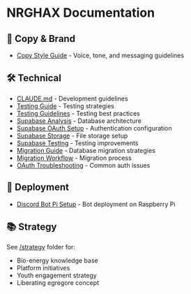 # NRGHAX Documentation

## 📝 Copy & Brand
- [Copy Style Guide](./copy/copy_style.md) - Voice, tone, and messaging guidelines

## 🛠️ Technical
- [CLAUDE.md](./technical/CLAUDE.md) - Development guidelines
- [Testing Guide](./technical/TESTING_GUIDE.md) - Testing strategies
- [Testing Guidelines](./technical/TESTING_GUIDELINES.md) - Testing best practices
- [Supabase Analysis](./technical/SUPABASE_ANALYSIS.md) - Database architecture
- [Supabase OAuth Setup](./technical/SUPABASE_OAUTH_SETUP.md) - Authentication configuration
- [Supabase Storage](./technical/SUPABASE_STORAGE_BUCKETS.md) - File storage setup
- [Supabase Testing](./technical/SUPABASE_TESTING_EXPERT_IMPROVEMENTS.md) - Testing improvements
- [Migration Guide](./technical/MIGRATION_GUIDE.md) - Database migration strategies
- [Migration Workflow](./technical/MIGRATION_WORKFLOW.md) - Migration process
- [OAuth Troubleshooting](./technical/OAUTH_TROUBLESHOOTING.md) - Common auth issues

## 🚀 Deployment
- [Discord Bot Pi Setup](./deployment/discord-bot-pi-setup.md) - Bot deployment on Raspberry Pi

## 📚 Strategy
See [/strategy](../strategy/) folder for:
- Bio-energy knowledge base
- Platform initiatives
- Youth engagement strategy
- Liberating egregore concept